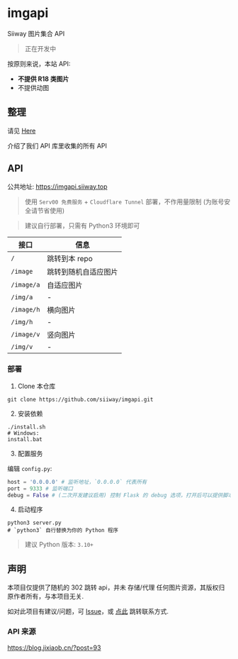 # imgapi

Siiway 图片集合 API

> 正在开发中

按原则来说，本站 API:
- **不提供 R18 类图片**
- 不提供动图

## 整理

请见 [Here](./sites.md)

介绍了我们 API 库里收集的所有 API

## API

公共地址: https://imgapi.siiway.top

> 使用 `Serv00 免费服务` + `Cloudflare Tunnel` 部署，不作用量限制 (为账号安全请节省使用)

> 建议自行部署，只需有 Python3 环境即可

| 接口       | 信息                 |
| ---------- | -------------------- |
| `/`        | 跳转到本 repo        |
| `/image`   | 跳转到随机自适应图片 |
| `/image/a` | 自适应图片           |
| `/img/a`   | -                    |
| `/image/h` | 横向图片             |
| `/img/h`   | -                    |
| `/image/v` | 竖向图片             |
| `/img/v`   | -                    |

<!-- 会在我们的 API 库里随机选择返回

~~有 `Json` 和 `图片` 两种调用方式~~

只有图片返回，因为 json 字段名各站不同 -->

### 部署

1. Clone 本仓库

```shell
git clone https://github.com/siiway/imgapi.git
```

2. 安装依赖

```shell
./install.sh
# Windows:
install.bat
```

3. 配置服务

编辑 `config.py`:

```py
host = '0.0.0.0' # 监听地址，`0.0.0.0` 代表所有
port = 9333 # 监听端口
debug = False # (二次开发建议启用) 控制 Flask 的 debug 选项，打开后可以提供脚本热重载 (ps: 没写好就保存容易使其因语法问题崩溃)
```

4. 启动程序

```shell
python3 server.py
# `python3` 自行替换为你的 Python 程序
```

> 建议 Python 版本: `3.10+`

## 声明

本项目仅提供了随机的 302 跳转 api，并未 存储/代理 任何图片资源，其版权归原作者所有，与本项目无关.

如对此项目有建议/问题，可 [Issue](https://github.com/siiway/imgapi/issue/new)，或 [点此](https://wyf9.top/#/contact) 跳转联系方式.

### API 来源

https://blog.jixiaob.cn/?post=93
